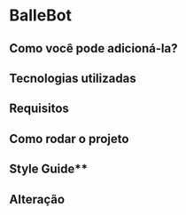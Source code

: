 # BalleBot

## Como você pode adicioná-la?

## Tecnologias utilizadas

## Requisitos

## Como rodar o projeto

## Style Guide**

## Alteração

